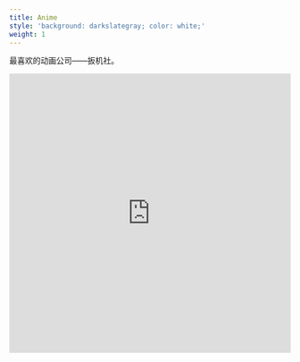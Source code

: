 ```yaml
---
title: Anime
style: 'background: darkslategray; color: white;'
weight: 1
---
```


最喜欢的动画公司——扳机社。

<iframe src="https://player.bilibili.com/player.html?aid=632609940&bvid=BV1Lb4y1m7hW&cid=394262825&page=1&high_quality=1" scrolling="no" border="0" frameborder="no" framespacing="0" allowfullscreen="true" width="100%" height="500"> </iframe>

